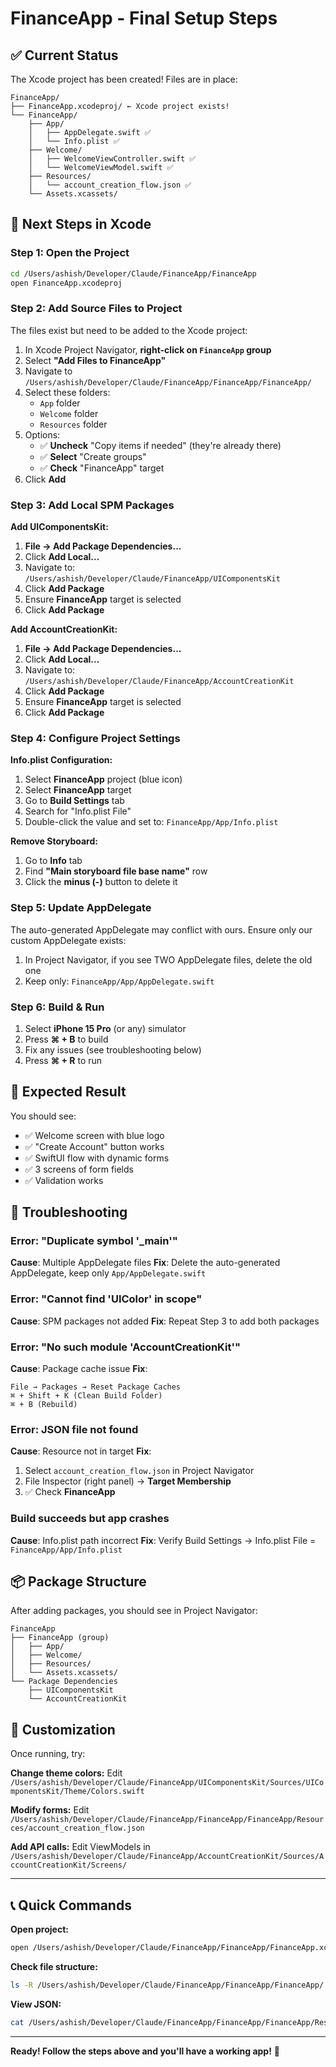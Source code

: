 # FinanceApp - Final Setup Steps

## ✅ Current Status

The Xcode project has been created! Files are in place:

```
FinanceApp/
├── FinanceApp.xcodeproj/ ← Xcode project exists!
└── FinanceApp/
    ├── App/
    │   ├── AppDelegate.swift ✅
    │   └── Info.plist ✅
    ├── Welcome/
    │   ├── WelcomeViewController.swift ✅
    │   └── WelcomeViewModel.swift ✅
    ├── Resources/
    │   └── account_creation_flow.json ✅
    └── Assets.xcassets/
```

## 🚀 Next Steps in Xcode

### Step 1: Open the Project

```bash
cd /Users/ashish/Developer/Claude/FinanceApp/FinanceApp
open FinanceApp.xcodeproj
```

### Step 2: Add Source Files to Project

The files exist but need to be added to the Xcode project:

1. In Xcode Project Navigator, **right-click on `FinanceApp` group**
2. Select **"Add Files to FinanceApp"**
3. Navigate to `/Users/ashish/Developer/Claude/FinanceApp/FinanceApp/FinanceApp/`
4. Select these folders:
   - `App` folder
   - `Welcome` folder
   - `Resources` folder
5. Options:
   - ✅ **Uncheck** "Copy items if needed" (they're already there)
   - ✅ **Select** "Create groups"
   - ✅ **Check** "FinanceApp" target
6. Click **Add**

### Step 3: Add Local SPM Packages

**Add UIComponentsKit:**
1. **File → Add Package Dependencies...**
2. Click **Add Local...**
3. Navigate to: `/Users/ashish/Developer/Claude/FinanceApp/UIComponentsKit`
4. Click **Add Package**
5. Ensure **FinanceApp** target is selected
6. Click **Add Package**

**Add AccountCreationKit:**
1. **File → Add Package Dependencies...**
2. Click **Add Local...**
3. Navigate to: `/Users/ashish/Developer/Claude/FinanceApp/AccountCreationKit`
4. Click **Add Package**
5. Ensure **FinanceApp** target is selected
6. Click **Add Package**

### Step 4: Configure Project Settings

**Info.plist Configuration:**
1. Select **FinanceApp** project (blue icon)
2. Select **FinanceApp** target
3. Go to **Build Settings** tab
4. Search for "Info.plist File"
5. Double-click the value and set to: `FinanceApp/App/Info.plist`

**Remove Storyboard:**
1. Go to **Info** tab
2. Find **"Main storyboard file base name"** row
3. Click the **minus (-)** button to delete it

### Step 5: Update AppDelegate

The auto-generated AppDelegate may conflict with ours. Ensure only our custom AppDelegate exists:

1. In Project Navigator, if you see TWO AppDelegate files, delete the old one
2. Keep only: `FinanceApp/App/AppDelegate.swift`

### Step 6: Build & Run

1. Select **iPhone 15 Pro** (or any) simulator
2. Press **⌘ + B** to build
3. Fix any issues (see troubleshooting below)
4. Press **⌘ + R** to run

## 🎯 Expected Result

You should see:
- ✅ Welcome screen with blue logo
- ✅ "Create Account" button works
- ✅ SwiftUI flow with dynamic forms
- ✅ 3 screens of form fields
- ✅ Validation works

## 🔧 Troubleshooting

### Error: "Duplicate symbol '_main'"

**Cause**: Multiple AppDelegate files
**Fix**: Delete the auto-generated AppDelegate, keep only `App/AppDelegate.swift`

### Error: "Cannot find 'UIColor' in scope"

**Cause**: SPM packages not added
**Fix**: Repeat Step 3 to add both packages

### Error: "No such module 'AccountCreationKit'"

**Cause**: Package cache issue
**Fix**:
```
File → Packages → Reset Package Caches
⌘ + Shift + K (Clean Build Folder)
⌘ + B (Rebuild)
```

### Error: JSON file not found

**Cause**: Resource not in target
**Fix**:
1. Select `account_creation_flow.json` in Project Navigator
2. File Inspector (right panel) → **Target Membership**
3. ✅ Check **FinanceApp**

### Build succeeds but app crashes

**Cause**: Info.plist path incorrect
**Fix**: Verify Build Settings → Info.plist File = `FinanceApp/App/Info.plist`

## 📦 Package Structure

After adding packages, you should see in Project Navigator:

```
FinanceApp
├── FinanceApp (group)
│   ├── App/
│   ├── Welcome/
│   ├── Resources/
│   └── Assets.xcassets/
└── Package Dependencies
    ├── UIComponentsKit
    └── AccountCreationKit
```

## 🎨 Customization

Once running, try:

**Change theme colors:**
Edit `/Users/ashish/Developer/Claude/FinanceApp/UIComponentsKit/Sources/UIComponentsKit/Theme/Colors.swift`

**Modify forms:**
Edit `/Users/ashish/Developer/Claude/FinanceApp/FinanceApp/FinanceApp/Resources/account_creation_flow.json`

**Add API calls:**
Edit ViewModels in `/Users/ashish/Developer/Claude/FinanceApp/AccountCreationKit/Sources/AccountCreationKit/Screens/`

---

## 📞 Quick Commands

**Open project:**
```bash
open /Users/ashish/Developer/Claude/FinanceApp/FinanceApp/FinanceApp.xcodeproj
```

**Check file structure:**
```bash
ls -R /Users/ashish/Developer/Claude/FinanceApp/FinanceApp/FinanceApp/
```

**View JSON:**
```bash
cat /Users/ashish/Developer/Claude/FinanceApp/FinanceApp/FinanceApp/Resources/account_creation_flow.json
```

---

**Ready! Follow the steps above and you'll have a working app!** 🚀
